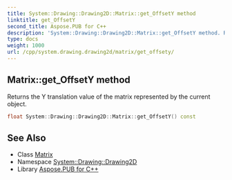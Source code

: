 ```yaml
---
title: System::Drawing::Drawing2D::Matrix::get_OffsetY method
linktitle: get_OffsetY
second_title: Aspose.PUB for C++
description: 'System::Drawing::Drawing2D::Matrix::get_OffsetY method. Returns the Y translation value of the matrix represented by the current object in C++.'
type: docs
weight: 1000
url: /cpp/system.drawing.drawing2d/matrix/get_offsety/
---
```

## Matrix::get_OffsetY method


Returns the Y translation value of the matrix represented by the current object.

```cpp
float System::Drawing::Drawing2D::Matrix::get_OffsetY() const
```

## See Also

* Class [Matrix](../)
* Namespace [System::Drawing::Drawing2D](../../)
* Library [Aspose.PUB for C++](../../../)
